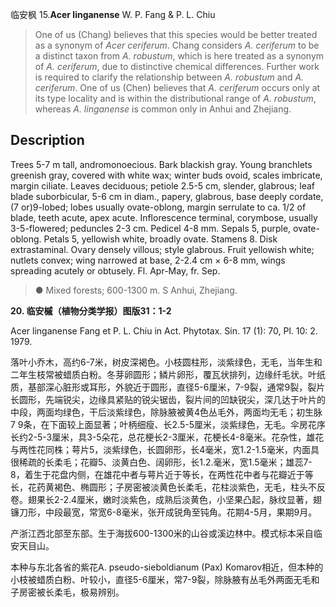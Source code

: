 临安枫
15.**Acer linganense** W. P. Fang & P. L. Chiu

> One of us (Chang) believes that this species would be better treated as a synonym of *Acer ceriferum*. Chang considers *A. ceriferum* to be a distinct taxon from *A. robustum*, which is here treated as a synonym of *A. ceriferum*, due to distinctive chemical differences. Further work is required to clarify the relationship between *A. robustum* and *A. ceriferum*. One of us (Chen) believes that *A. ceriferum* occurs only at its type locality and is within the distributional range of *A. robustum*, whereas *A. linganense* is common only in Anhui and Zhejiang.


## Description
Trees 5-7 m tall, andromonoecious. Bark blackish gray. Young branchlets greenish gray, covered with white wax; winter buds ovoid, scales imbricate, margin ciliate. Leaves deciduous; petiole 2.5-5 cm, slender, glabrous; leaf blade suborbicular, 5-6 cm in diam., papery, glabrous, base deeply cordate, (7 or)9-lobed; lobes usually ovate-oblong, margin serrulate to ca. 1/2 of blade, teeth acute, apex acute. Inflorescence terminal, corymbose, usually 3-5-flowered; peduncles 2-3 cm. Pedicel 4-8 mm. Sepals 5, purple, ovate-oblong. Petals 5, yellowish white, broadly ovate. Stamens 8. Disk extrastaminal. Ovary densely villous; style glabrous. Fruit yellowish white; nutlets convex; wing narrowed at base, 2-2.4 cm × 6-8 mm, wings spreading acutely or obtusely. Fl. Apr-May, fr. Sep.


> ● Mixed forests; 600-1300 m. S Anhui, Zhejiang.

**20. 临安槭（植物分类学报）图版31：1-2**

Acer linganense Fang et P. L. Chiu in Act. Phytotax. Sin. 17 (1): 70, Pl. 10: 2. 1979.

落叶小乔木，高约6-7米，树皮深褐色。小枝圆柱形，淡紫绿色，无毛，当年生和二年生枝常被蜡质白粉。冬芽卵圆形；鳞片卵形，覆瓦状排列，边缘纤毛状。叶纸质，基部深心脏形或耳形，外貌近于圆形，直径5-6厘米，7-9裂，通常9裂，裂片长圆形，先端锐尖，边缘具紧贴的锐尖锯齿，裂片间的凹缺锐尖，深几达于叶片的中段，两面均绿色，干后淡紫绿色，除脉腋被黄4色丛毛外，两面均无毛；初生脉7 9条，在下面较上面显著；叶柄细瘦、长2.5-5厘米，淡紫绿色，无毛。伞房花序长约2-5-3厘米，具3-5朵花，总花梗长2-3厘米，花梗长4-8毫米。花杂性，雄花与两性花同株；萼片5，淡紫绿色，长圆卵形，长4毫米，宽1.2-1.5毫米，内面具很稀疏的长柔毛；花瓣5、淡黄白色、阔卵形，长1.2.毫米，宽1.5毫米；雄蕊7-8，着生于花盘内侧，在雄花中者与萼片近于等长，在两性花中者与花瓣近于等长，花药黄褐色、椭圆形；子房密被淡黄色长柔毛，花柱淡紫色，无毛，柱头不反卷。翅果长2-2.4厘米，嫩时淡紫色，成熟后淡黄色，小坚果凸起，脉纹显著，翅镰刀形，中段最宽，常宽6-8毫米，张开成锐角至钝角。花期4-5月，果期9月。

产浙江西北部至东部。生于海拔600-1300米的山谷或溪边林中。模式标本采自临安天目山。

本种与东北各省的紫花A. pseudo-sieboldianum (Pax) Komarov相近，但本种的小枝被蜡质白粉、叶较小，直径5-6厘米，常7-9裂，除脉腋有丛毛外两面无毛和子房密被长柔毛，极易辨别。
